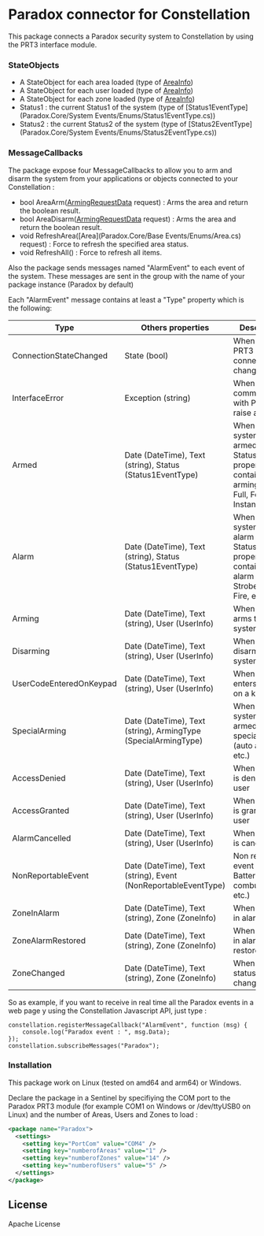 # Paradox connector for Constellation

This package connects a Paradox security system to Constellation by using the PRT3 interface module.

### StateObjects
* A StateObject for each area loaded (type of [AreaInfo](Paradox/Models/AreaInfo.cs))
* A StateObject for each user loaded (type of [AreaInfo](Paradox/Models/UserInfo.cs))
* A StateObject for each zone loaded (type of [AreaInfo](Paradox/Models/ZoneInfo.cs))
* Status1 : the current Status1 of the system (type of [Status1EventType](Paradox.Core/System Events/Enums/Status1EventType.cs))
* Status2 : the current Status2 of the system (type of [Status2EventType](Paradox.Core/System Events/Enums/Status2EventType.cs))

### MessageCallbacks

The package expose four MessageCallbacks to allow you to arm and disarm the system from your applications or objects connected to your Constellation :

*  bool AreaArm([ArmingRequestData](Paradox/Models/ArmingRequestData.cs) request) : Arms the area and return the boolean result.
*  bool AreaDisarm([ArmingRequestData](Paradox/Models/ArmingRequestData.cs) request) : Arms the area and return the boolean result.
*  void RefreshArea([Area](Paradox.Core/Base Events/Enums/Area.cs) request) : Force to refresh the specified area status.
*  void RefreshAll() : Force to refresh all items.

Also the package sends messages named "AlarmEvent" to each event of the system. These messages are sent in the group with the name of your package instance (Paradox by default)

Each "AlarmEvent" message contains at least a "Type" property which is the following:

| Type                    | Others properties                                              | Description   |
| ------------------------| -------------------------------------------------------------- |---------------|
| ConnectionStateChanged  | State (bool)                                                   | When the PRT3 connection changed |
| InterfaceError          | Exception (string)                                             | When the communication with PRT3 raise an error  |
| Armed                   | Date (DateTime), Text (string), Status (Status1EventType)      | When the system is armed (the Status property contains the arming type: Full, Force, Instant, etc.)  |
| Alarm                   | Date (DateTime), Text (string), Status (Status1EventType)      | When the system is in alarm (the Status property contains the alarm type : Strobe, Silent, Fire, etc.) |
| Arming                  | Date (DateTime), Text (string), User (UserInfo)                | When a user arms the system  |
| Disarming               | Date (DateTime), Text (string), User (UserInfo)                | When a user disarms the system |
| UserCodeEnteredOnKeypad | Date (DateTime), Text (string), User (UserInfo)                | When a user enters his code on a keyboard  |
| SpecialArming           | Date (DateTime), Text (string), ArmingType (SpecialArmingType) | When the system is armed with a special type (auto arming, etc.)   |
| AccessDenied            | Date (DateTime), Text (string), User (UserInfo)                | When access is denied for a user |
| AccessGranted           | Date (DateTime), Text (string), User (UserInfo)                | When access is granted for a user  |
| AlarmCancelled          | Date (DateTime), Text (string), User (UserInfo)                | When an alarm is cancelled
| NonReportableEvent      | Date (DateTime), Text (string), Event (NonReportableEventType) | Non reportable event (AC or Battery failure, combus fault, etc.)  |
| ZoneInAlarm             | Date (DateTime), Text (string), Zone (ZoneInfo)                | When a zone is in alarm   |
| ZoneAlarmRestored       | Date (DateTime), Text (string), Zone (ZoneInfo)                | When a zone in alarm is restored   |
| ZoneChanged             | Date (DateTime), Text (string), Zone (ZoneInfo)                | When a zone status changed |

So as example, if you want to receive in real time all the Paradox events in a web page y using the Constellation Javascript API, just type :
```
constellation.registerMessageCallback("AlarmEvent", function (msg) {
    console.log("Paradox event : ", msg.Data);
});
constellation.subscribeMessages("Paradox");
```

### Installation

This package work on Linux (tested on amd64 and arm64) or Windows.

Declare the package in a Sentinel by specifiying the COM port to the Paradox PRT3 module (for example COM1 on Windows or /dev/ttyUSB0 on Linux) and the number of Areas, Users and Zones to load :
```xml
<package name="Paradox">
  <settings>
    <setting key="PortCom" value="COM4" />
    <setting key="numberofAreas" value="1" />
    <setting key="numberofZones" value="14" />
    <setting key="numberofUsers" value="5" />
  </settings>
</package>
```

License
----

Apache License